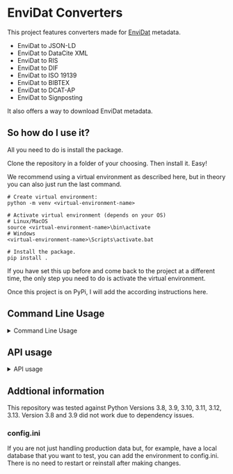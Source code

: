 # EnviDat Converters
This project features converters made for [EnviDat](https://www.envidat.ch/) metadata.
- EnviDat to JSON-LD
- EnviDat to DataCite XML
- EnviDat to RIS
- EnviDat to DIF
- EnviDat to ISO 19139
- EnviDat to BIBTEX
- EnviDat to DCAT-AP
- EnviDat to Signposting

It also offers a way to download EnviDat metadata.

## So how do I use it?

All you need to do is install the package.

Clone the repository in a folder of your choosing. Then install it. Easy!

We recommend using a virtual environment as described here, but in theory you can also just run the last command.

```
# Create virtual environment:
python -m venv <virtual-environment-name>

# Activate virtual environment (depends on your OS)
# Linux/MacOS
source <virtual-environment-name>\bin\activate
# Windows
<virtual-environment-name>\Scripts\activate.bat

# Install the package.
pip install .
```

If you have set this up before and come back to the project at a different time, the only step you need to do is activate the virtual environment.

Once this project is on PyPi, I will add the according instructions here.


## Command Line Usage

<details> 

<summary>Command Line Usage</summary>

Open your favourite terminal.
So far, you have two main functionalities:
- Getting the metadata directly from EnviDat
- Converting that metadata to a format of your choosing

Both have the option to either just print the output or save it as a file.

### EnviDat metadata

To show or download the metadata, use the following command:

`(python) envidat-converter get-data <query>`

Query is your search term. It can be a *DOI*, a *dataset name* or a *dataset ID*.

**Optional**:

To download the dataset, use the --download flag. This will save the file in your current directory.

If you want to specify the path, you can do that with the --outputdir flag.

**Examples**:

`(python) envidat-converter get-data labes`

... will print the dataset with the name "labes" in your terminal.

`(python) envidat-converter get-data "10.16904/envidat.228" --download --outputdir ".\foldername"`

... will save the dataset with the DOI 10.16904/envidat.228 in a new folder called "foldername".


### Convert metadata

So far you can convert to the following formats:
- Datacite (XML)
- Json LD in the style of Zenodo (JSON)

To use the converter, use:

`(python) envidat-converter convert <query> --converter <converter>`

Let's break that down:
- query: query is your search term. It can be a *DOI*, a *dataset name* or a *dataset ID*.
- converter: this can currently be "datacite", "jsonld", "bibtex", "dif", "ris", "iso", or "dcatap"

**Optional**:

To download the dataset, use the --download flag. This will save the file in your current directory.

If you want to specify the path, you can do that with the --outputdir flag.

**Examples**:

`(python) envidat-converter convert labes --converter datacite`

... will print the dataset with the name "labes" in the datacite format in your terminal.

`(python) envidat-converter convert "10.16904/envidat.228" --converter jsonld --download --outputdir ".\foldername"`

... will save the dataset with the DOI 10.16904/envidat.228 in a new folder called "foldername".

</details>

## API usage
<details>

<summary>API usage</summary>

Make sure you have uvicorn installed. Then it's as simple as running

`uvicorn converters.main:app --port 8080`


It should load up under http://localhost:8080/. Note that you can always change the port number to whatever fits your needs.

The docs should open up and help you use the API.

- To convert metadata, use the convert-metadata endpoint. You can use IDs, package names, or DOIs as query.
- To simply get the EnviDat metadata, use the get-data endpoint. You can use IDs, package names, or DOIs as query.
</details>

## Addtional information

This repository was tested against Python Versions 3.8, 3.9, 3.10, 3.11, 3.12, 3.13. Version 3.8 and 3.9 did not work due to dependency issues. 

### config.ini
If you are not just handling production data but, for example, have a local database that you want to test, you can add the environment to config.ini. There is no need to restart or reinstall after making changes.